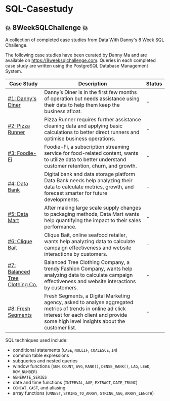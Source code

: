 # SQL-Casestudy

## 💥 8WeekSQLChallenge 💥
A collection of completed case studies from Data With Danny's 8 Week SQL Challenge.

The following case studies have been curated by Danny Ma and are available on https://8weeksqlchallenge.com. Queries in each completed case study are written using the PostgreSQL Database Management System.

Case Study       |  Description | Status  
---------------- |  ----------- | -------  
[#1: Danny's Diner](https://github.com/miniminii/SQL-casestudy/tree/main/Case%20Study%201%20-%20Danny's%20Diner) | Danny’s Diner is in the first few months of operation but needs assistance using their data to help them keep the business afloat.  | -
[#2: Pizza Runner](https://github.com/miniminii/SQL-casestudy/tree/main/Case%20Study%202%20-%20Pizza%20Runner)  | Pizza Runner requires further assistance cleaning data and applying basic calculations to better direct runners and optimise business operations. | -
[#3: Foodie-Fi](https://github.com/miniminii/SQL-casestudy/tree/main/Case%20Study%203%20-%20Foodie-Fi)     | Foodie-Fi, a subscription streaming service for food-related content, wants to utilize data to better understand customer retention, churn, and growth. | -
[#4: Data Bank](https://github.com/miniminii/SQL-casestudy/tree/main/Case%20Study%204%20-%20Data%20Bank)     | Digital bank and data storage platform Data Bank needs help analyzing their data to calculate metrics, growth, and forecast smarter for future developments. | -
[#5: Data Mart](https://github.com/miniminii/SQL-casestudy/tree/main/Case%20Study%205%20-%20Data%20Mart)     | After making large scale supply changes to packaging methods, Data Mart wants help quantifying the impact to their sales performance. | -
[#6: Clique Bait](https://github.com/miniminii/SQL-casestudy/tree/main/Case%20Study%206%20-%20Clique%20Bait) | Clique Bait, online seafood retailer, wants help analyzing data to calculate campaign effectiveness and website interactions by customers. | -
[#7: Balanced Tree Clothing Co.](https://github.com/miniminii/SQL-casestudy/tree/main/Case%20Study%207%20-%20Balanced%20Tree) | Balanced Tree Clothing Company, a trendy Fashion Company, wants help analyzing data to calculate campaign effectiveness and website interactions by customers. | -
[#8: Fresh Segments](https://github.com/miniminii/SQL-casestudy/tree/main/Case%20Study%208%20-%20Fresh%20Segments) | Fresh Segments, a Digital Marketing agency, asked to analyse aggregated metrics of trends in online ad click interest for each client and provide some high level insights about the customer list. | -

SQL techniques used include:
* conditional statements (`CASE`, `NULLIF`, `COALESCE`, `IN`)
* common table expressions
* subqueries and nested queries
* window functions (`SUM`, `COUNT`, `AVG`, `RANK()`, `DENSE_RANK()`, `LAG`, `LEAD`, `ROW_NUMBER`) 
* `GENERATE_SERIES`
* date and time functions (`INTERVAL`, `AGE`, `EXTRACT`, `DATE_TRUNC`)
* `CONCAT`, `CAST`, and aliasing
* array functions (`UNNEST`, `STRING_TO_ARRAY`, `STRING_AGG`, `ARRAY_LENGTH`)
